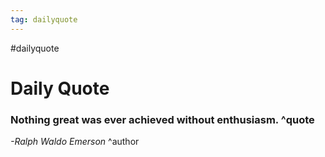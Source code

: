 ```yaml
---
tag: dailyquote
---
```


#dailyquote

# Daily Quote

### Nothing great was ever achieved without enthusiasm. ^quote
*-Ralph Waldo Emerson* ^author
